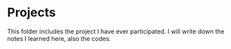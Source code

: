 # Projects
This folder includes the project I have ever participated. I will write down the notes I learned here, also the codes.
